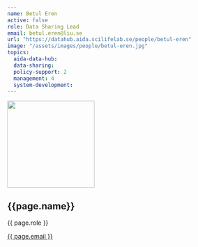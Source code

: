 ```yaml
---
name: Betul Eren
active: false
role: Data Sharing Lead
email: betul.eren@liu.se
url: "https://datahub.aida.scilifelab.se/people/betul-eren"
image: "/assets/images/people/betul-eren.jpg"
topics:
  aida-data-hub:
  data-sharing:
  policy-support: 2
  management: 4
  system-development:
---
```

<div class="personContainer">
  <div class="personSub">
  <img  src="{{ page.image }}" alt="" style="width: 200px; cursor: pointer;">
</div>
<div class="personSub">
  <h2>{{page.name}}</h2>
  <p>{{ page.role }}</p>
  <p><a href="{{ page.mailto }}">{{ page.email }}</a></p>
  </div>
</div>
